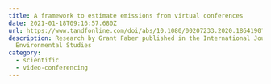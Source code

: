 ```yaml
---
title: A framework to estimate emissions from virtual conferences
date: 2021-01-18T09:16:57.680Z
url: https://www.tandfonline.com/doi/abs/10.1080/00207233.2020.1864190?forwardService=showFullText&tokenAccess=XXF73ZJR8ZBZAMHFHCA8&tokenDomain=eprints&doi=10.1080%2F00207233.2020.1864190&doi=10.1080%2F00207233.2020.1864190&doi=10.1080%2F00207233.2020.1864190&target=10.1080%2F00207233.2020.1864190&journalCode=genv20
description: Research by Grant Faber published in the International Journal of
  Environmental Studies
category:
  - scientific
  - video-conferencing
---
```

